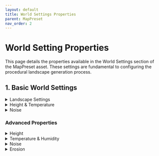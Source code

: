 ```yaml
---
layout: default
title: World Settings Properties
parent: MapPreset
nav_order: 2
---
```


# World Setting Properties

This page details the properties available in the World Settings section of the MapPreset asset. These settings are fundamental to configuring the procedural landscape generation process.

## 1. Basic World Settings

<details markdown="1">
<summary>Landscape Settings</summary>
  
  ![Landscape Settings Properties](/assets/images/map_preset/world_settings/landscape_settings.png)
  
| Property Name | Description |
| ------------- | ----------- ||
| World Partition Grid Size        | The number of landscape components per axis for streaming proxies                                                                                                                                                                               |
| World Partition Region Size      | The number of landscape components per World Partition region, along each axis                                                                                                                                                                               |
| Landscape Scale                  | Controls the size of the landscape by adjusting the Landscape Actor's XY scale. Default value is 1 which sets the scale to 100.                                                                                                       |
| Apply Scale To Noise             | If enabled, changing Landscape Scale regenerates the landscape's features. If disabled, it only stretches or shrinks the Landscape, preserving its shape.                                                                                                    |
| Biome Blend Radius               | Defines the radius of the transition zone between adjacent biomes. This value controls the distance over which one biome's influence fades into the next, preventing abrupt changes. A value of 0 will disable blending, creating hard edges.                                                                                                                       |
| Water Blend Radius               | This property does same actions as Biome Blend Radius but only decides trasition between water biome and other biomes.                                                                                                                 |
| Landscape Quads Per Section      | The number of quads in a single landscape section. One section is the unit of LOD transition for landscape rendering.                                                                                   |
| Landscape Sections Per Component | The number of sections in a single landscape component. This along with the section size determines the size of each landscape component. A component is the base unit of rendering and culling. |
| Landscape Component Count        | Sets the number of components in the X and Y axes, which defines the total size of the landscape.                                                                                  |
| Map Resolution                   | The resolution of the landscape and its associated generation maps in the X and Y directions.                                                                                      |
| Landscape Material               | The material to be applied to the landscape.                                                                                      

</details>

<details markdown="1">
<summary>Height & Temperature</summary>

![Height Properties](/assets/images/map_preset/world_settings/height_settings.png)

![Temperature Properties](/assets/images/map_preset/world_settings/temperature_settings.png)

| Property Name           | Description                                                                                                                                                               |
| ----------------------- | ------------------------------------------------------------------------------------------------------------------------------------------------------------------------- |
| Min Height / Max Height | Decides the minimum / maximum height of the landscape formed in unreal unit. Changing this value decides the Z scale of the landscape.                                    |
| Sea Level               | Defines the sea level as a normalized value (0.0 - 1.0) that interpolates between Min Height and Max Height. A value of 0 corresponds to Min Height, and 1 to Max Height. |
| Min Temp / Max Temp     | Defines the minimum / maximum temperature of your level. Unit is degree Celcius.                                                                                          |

</details>
 
<details markdown="1">
<summary>Noise</summary>

![Noise Properties](/assets/images/map_preset/world_settings/noise_settings.png)

| Property Name           | Description                                                                                                                                                                                                                                                                                                                                            |
| ----------------------- | ------------------------------------------------------------------------------------------------------------------------------------------------------------------------------------------------------------------------------------------------------------------------------------------------------------------------------------------------------ |
| Continent Noise Scale   | Controls the frequency of the noise that generates the main landmasses. Low values create wide mountain ranges, while high values result in bumpier, more rugged terrain with dense hills.                                                                                                                                                             |
| Terrain Noise Scale     | Governs the scale of the fractal noise that adds fine details to the terrain surface. This acts as the base frequency for the multi-octave noise generation. Lower values produce a smoother and more gently rolling landscape, while higher values introduce more high-frequency undulations, resulting in a more rugged and detailed ground surface. |
| Temperature Noise Scale | Controls the scale of the noise that generates the base temperature map. Low values result in a more uniform base temperature across the entire map. High values introduce significant variations, creating many distinct regions. This base temperature is then adjusted by elevation, becoming progressively colder at higher altitudes.             |

</details>

### Advanced Properties

<details markdown="1">
<summary>Height</summary>

![Advanced Height Properties](/assets/images/map_preset/world_settings/advanced_height.png)

| Property Name                   | Description                                                                                                                                                                                                                                                                                                                                         |
| ------------------------------- | --------------------------------------------------------------------------------------------------------------------------------------------------------------------------------------------------------------------------------------------------------------------------------------------------------------------------------------------------- |
| Cur Min Height / Cur Max Height | This property is read-only property which shows the actual minimum height and maximum height of the landscape generated.                                                                                                                                                                                                                            |
| Smooth Height                   | If enabled height of the landscape is smoothed by Gaussian blur method. Enabling this generates smoother landscape.                                                                                                                                                                                                                                 |
| Gaussian Blur Radius            | Controls the intensity and radius of the Gaussian blur effect. This value defines how many neighboring pixels are averaged together to smooth the heightmap. Larger values produce a much softer and more heavily blurred appearance, effectively removing fine details and sharp edges. A smaller value results in a more subtle smoothing effect. |
| Smooth by Slope                 | This property is shown when Smooth Height is enabled. When enabled, this performs an additional smoothing pass specifically designed to flatten terrain areas that exceed the Max Slope Angle.                                                                                                                                                      |
| Smoothing Iteration             | The number of times smooth by slope logic is applied. Larger iteration gives stronger smoothing effect but takes more time.                                                                                                                                                                                                                         |
| Smoothing Strength              | Controls the intensity of the slope-based smoothing effect. It determines how much a pixel's original height is blended towards its new, calculated smoothed height. A value of 1.0 applies the full correction, while a value of 0.0 applies no correction at all.                                                                                 |
| Smooth by Medium Height         | Applies a median filter, which is excellent for removing sharp, isolated noise like single-pixel spikes or artifacts. For each pixel, it samples the heights of its neighbors and uses the median value as the new height.                                                                                                                          |
| Median Smooth Radius            | Defines the size of the area used to find the median height. A larger radius creates a stronger effect and can remove bigger noise clusters, but may also soften sharp details.                                                                                                                                                                     |
| Island                          | Controls whether the final landscape is shaped like an island or fills the entire map area. If disabled, the other Island Properties will have no effect.                                                                                                                                                                                           |
| Island Falloff Exponent         | Controls the steepness of the island's coastline falloff. Higher values create a sharper, more dramatic drop-off, resulting in steep cliffs. Lower values produce a gentler, more gradual slope, creating the appearance of beaches or soft shores.                                                                                                 |
| Island Shape Noise Scale        | Adjusts the frequency of the noise used to generate the island's overall coastline shape. Larger values introduce more frequent, smaller details, resulting in a more complex and jagged coastline. Smaller values create a smoother, more large-scale and simplified island shape.                                                                 |
| ModifyTerrainByBiome            | Enables a post-processing pass that modifies the terrain based on the underlying biome data. This allows each biome to have its own unique surface characteristics, such as smoothness, detail frequency, and detail height.                                                                                                                        |
| Plain Smooth Factor             | Controls how much smoothing is applied to areas defined as plains by the biome map. A value of 1.0 applies the full smoothing effect, creating very flat plains. A value of 0.0 applies no extra smoothing.                                                                                                                                         |
| Biome Noise Scale               | Sets the scale of the fine-grained noise used to add surface detail within each biome. This works similarly to TerrainNoiseScale but is modulated by the biome type. It controls the frequency of local bumps, rocks, and other small features.                                                                                                     |
| Biome Noise Amplitude           | Determines the intensity, or height, of the local biome noise. This controls how tall or deep the small surface details are within each biome.                                                                                                                                                                                                      |
| Biome Height Blend Radius       | Controls the blending distance for terrain modifications at the border between different biomes. A larger radius creates a wider, more gradual transition, preventing abrupt changes in terrain texture (e.g., from a bumpy to a smooth area). A value of 0 will create a sharp, distinct line.                                                     |

</details>

<details markdown="1">
<summary>Temperature & Humidity</summary>

![Advanced Temperature and Height Properties](/assets/images/map_preset/world_settings/advanced_temp_humidity_settings.png)

| Property Name                     | Description                                                                                                                                                                                                                                                                                                                                                         |
| --------------------------------- | ------------------------------------------------------------------------------------------------------------------------------------------------------------------------------------------------------------------------------------------------------------------------------------------------------------------------------------------------------------------- |
| Temp Drop Per 1000 Units          | Specifies the rate at which temperature decreases with increasing altitude. This value represents the total temperature drop for every 1000 world units of elevation above sea level. Higher values will result in colder mountaintops and a more significant temperature difference between low and high ground.                                                   |
| Moisture Falloff Rate             | Determines how rapidly humidity decreases as the distance from a water source increases. This value acts as a decay factor in an exponential falloff function. Higher values cause a steep drop, resulting in narrow, humid coastal regions and very dry inland areas. Lower values create a much more gradual decline, allowing moisture to extend farther inland. |
| Temperature Influence On Humidity | Controls how strongly temperature reduces humidity. This simulates the effect where hot regions are typically drier. A value of 1.0 means that the hottest areas will have their humidity significantly reduced, effectively creating deserts. A value of 0.0 means temperature has no influence, and humidity is determined only by proximity to water.            |

</details>

<details markdown="1">
<summary>Noise</summary>

![Advanced Temperature and Height Properties](/assets/images/map_preset/world_settings/advanced_noise_settings.png)

| Property Name         | Description                                                                                                                                                                                                                                                            |
| --------------------- | ---------------------------------------------------------------------------------------------------------------------------------------------------------------------------------------------------------------------------------------------------------------------- |
| Standard Noise Offset | Sets the maximum random offset applied to each noise layer. This ensures that different noise passes (e.g., for continents, details, islands) are sampled from unique locations, preventing visual repetition and increasing overall randomness.                       |
| Redistribution Factor | Adjusts the contrast of the procedural masks that blend different features. Higher values create sharper transitions, resulting in flatter plains and more distinct mountain areas with less gradual falloff.                                                          |
| Octaves               | Sets the number of noise layers used in the fractal noise generation (FBM). More octaves add more layers of fine detail to the landscape, creating a more complex and realistic surface at the cost of performance.                                                    |
| Lacunarity            | In fractal noise generation, this controls the frequency multiplier between octaves. Higher values create finer, more tightly-packed details, contributing to a more rugged surface texture.                                                                           |
| Persistence           | In fractal noise generation, this controls the amplitude multiplier between octaves. Lower values reduce the influence of finer details, resulting in a smoother overall landscape. Higher values allow fine details to be more prominent, creating a rougher surface. |

</details>

<details markdown="1">
<summary>Erosion</summary>

![Advanced Temperature and Height Properties](/assets/images/map_preset/world_settings/erosion_settings.png)

| Property Name            | Description                                                                                                                                                                                                                                                                                                      |
| ------------------------ | ---------------------------------------------------------------------------------------------------------------------------------------------------------------------------------------------------------------------------------------------------------------------------------------------------------------- |
| Erosion                  | Enables or disables the hydraulic erosion simulation pass. When enabled, this pass simulates the effect of water droplets flowing over the terrain, carving channels and creating more realistic landforms.                                                                                                      |
| Num Erosion Iterations   | Sets the total number of water droplets simulated during the erosion process. This is the primary control for the overall quality and intensity of the erosion. More iterations produce a more detailed and heavily eroded landscape but significantly increase processing time.                                 |
| Erosion Radius           | Defines the radius (in pixels) of a droplet's "brush," which determines the area of effect when it erodes or deposits sediment. A larger radius creates wider, softer channels, while a smaller radius results in more incised, sharper gullies.                                                                 |
| Droplet Inertia          | Controls how much a droplet tends to continue in its current direction versus immediately following the steepest path. A value near 1.0 creates high inertia, resulting in longer, smoother, more powerful-looking riverbeds. A value near 0.0 makes the droplet's path highly sensitive to local slope changes. |
| Sediment Capacity Factor | A multiplier that affects how much sediment a droplet can carry, which is based on its speed, water volume, and the local slope. Higher values allow droplets to pick up more soil, leading to deeper and more dramatic erosion channels.                                                                        |
| Min Sediment Capacity    | A baseline capacity for sediment that a droplet always has, preventing erosion from stopping completely on nearly flat terrain.                                                                                                                                                                                  |
| Erode Speed              | Controls the rate at which a droplet removes soil from the terrain when it is below its sediment capacity. Higher values result in faster and deeper carving of the landscape.                                                                                                                                   |
| Deposit Speed            | Controls the rate at which a droplet deposits its carried sediment when it is over its capacity or moving uphill. This is responsible for creating features like alluvial fans and sediment banks.                                                                                                               |
| Evaporate Speed          | The rate at which a droplet loses water as it travels. This gradually reduces its speed and sediment capacity, causing it to deposit its load and creating more realistic flow patterns.                                                                                                                         |
| Gravity                  | A constant that accelerates the droplet based on the terrain's height difference, simulating gravitational force. This directly influences the droplet's speed calculation.                                                                                                                                      |
| Max Droplet Lifetime     | The maximum number of steps a single droplet can travel before it is removed from the simulation. This prevents infinite loops and effectively limits the maximum length of any single erosion path.                                                                                                             |
| Initial Water Volume     | The amount of water each simulated droplet starts with. Droplets with more water can generally carry more sediment and maintain their speed for longer.                                                                                                                                                          |
| Initial Speed            | The speed each droplet has at the moment it is placed on the landscape.                                                                                                                                                                                                                                          |

</details>